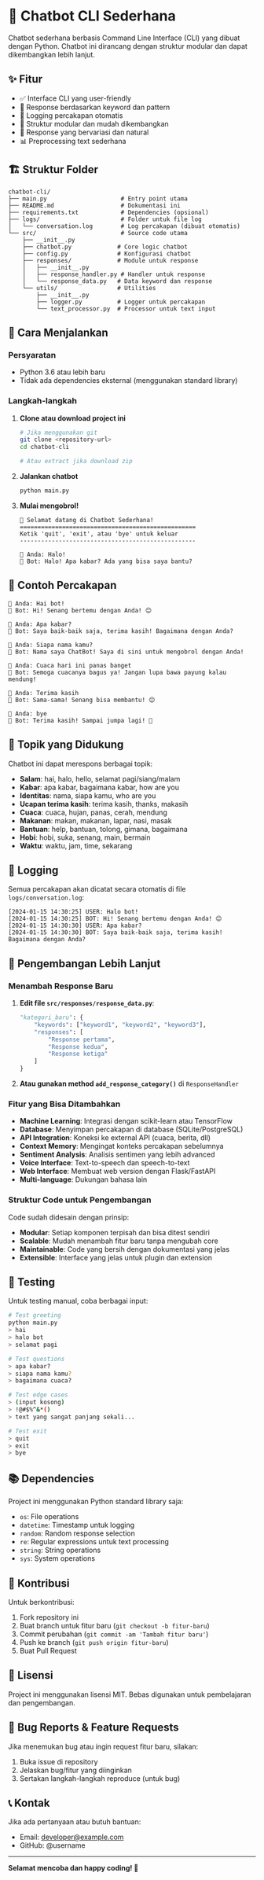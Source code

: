 # 🤖 Chatbot CLI Sederhana

Chatbot sederhana berbasis Command Line Interface (CLI) yang dibuat dengan Python. Chatbot ini dirancang dengan struktur modular dan dapat dikembangkan lebih lanjut.

## ✨ Fitur

- ✅ Interface CLI yang user-friendly
- 🧠 Response berdasarkan keyword dan pattern
- 📝 Logging percakapan otomatis
- 🔧 Struktur modular dan mudah dikembangkan
- 🎯 Response yang bervariasi dan natural
- 📊 Preprocessing text sederhana

## 🏗️ Struktur Folder

```
chatbot-cli/
├── main.py                     # Entry point utama
├── README.md                   # Dokumentasi ini
├── requirements.txt            # Dependencies (opsional)
├── logs/                       # Folder untuk file log
│   └── conversation.log        # Log percakapan (dibuat otomatis)
└── src/                        # Source code utama
    ├── __init__.py
    ├── chatbot.py             # Core logic chatbot
    ├── config.py              # Konfigurasi chatbot
    ├── responses/             # Module untuk response
    │   ├── __init__.py
    │   ├── response_handler.py # Handler untuk response
    │   └── response_data.py   # Data keyword dan response
    └── utils/                 # Utilities
        ├── __init__.py
        ├── logger.py          # Logger untuk percakapan
        └── text_processor.py  # Processor untuk text input
```

## 🚀 Cara Menjalankan

### Persyaratan
- Python 3.6 atau lebih baru
- Tidak ada dependencies eksternal (menggunakan standard library)

### Langkah-langkah

1. **Clone atau download project ini**
   ```bash
   # Jika menggunakan git
   git clone <repository-url>
   cd chatbot-cli
   
   # Atau extract jika download zip
   ```

2. **Jalankan chatbot**
   ```bash
   python main.py
   ```

3. **Mulai mengobrol!**
   ```
   🤖 Selamat datang di Chatbot Sederhana!
   ==================================================
   Ketik 'quit', 'exit', atau 'bye' untuk keluar
   --------------------------------------------------
   
   🧑 Anda: Halo!
   🤖 Bot: Halo! Apa kabar? Ada yang bisa saya bantu?
   ```

## 💬 Contoh Percakapan

```
🧑 Anda: Hai bot!
🤖 Bot: Hi! Senang bertemu dengan Anda! 😊

🧑 Anda: Apa kabar?
🤖 Bot: Saya baik-baik saja, terima kasih! Bagaimana dengan Anda?

🧑 Anda: Siapa nama kamu?
🤖 Bot: Nama saya ChatBot! Saya di sini untuk mengobrol dengan Anda!

🧑 Anda: Cuaca hari ini panas banget
🤖 Bot: Semoga cuacanya bagus ya! Jangan lupa bawa payung kalau mendung!

🧑 Anda: Terima kasih
🤖 Bot: Sama-sama! Senang bisa membantu! 😊

🧑 Anda: bye
🤖 Bot: Terima kasih! Sampai jumpa lagi! 👋
```

## 🎯 Topik yang Didukung

Chatbot ini dapat merespons berbagai topik:

- **Salam**: hai, halo, hello, selamat pagi/siang/malam
- **Kabar**: apa kabar, bagaimana kabar, how are you
- **Identitas**: nama, siapa kamu, who are you
- **Ucapan terima kasih**: terima kasih, thanks, makasih
- **Cuaca**: cuaca, hujan, panas, cerah, mendung
- **Makanan**: makan, makanan, lapar, nasi, masak
- **Bantuan**: help, bantuan, tolong, gimana, bagaimana
- **Hobi**: hobi, suka, senang, main, bermain
- **Waktu**: waktu, jam, time, sekarang

## 📝 Logging

Semua percakapan akan dicatat secara otomatis di file `logs/conversation.log`:

```
[2024-01-15 14:30:25] USER: Halo bot!
[2024-01-15 14:30:25] BOT: Hi! Senang bertemu dengan Anda! 😊
[2024-01-15 14:30:30] USER: Apa kabar?
[2024-01-15 14:30:30] BOT: Saya baik-baik saja, terima kasih! Bagaimana dengan Anda?
```

## 🔧 Pengembangan Lebih Lanjut

### Menambah Response Baru

1. **Edit file `src/responses/response_data.py`**:
   ```python
   "kategori_baru": {
       "keywords": ["keyword1", "keyword2", "keyword3"],
       "responses": [
           "Response pertama",
           "Response kedua",
           "Response ketiga"
       ]
   }
   ```

2. **Atau gunakan method `add_response_category()`** di `ResponseHandler`

### Fitur yang Bisa Ditambahkan

- **Machine Learning**: Integrasi dengan scikit-learn atau TensorFlow
- **Database**: Menyimpan percakapan di database (SQLite/PostgreSQL)
- **API Integration**: Koneksi ke external API (cuaca, berita, dll)
- **Context Memory**: Mengingat konteks percakapan sebelumnya
- **Sentiment Analysis**: Analisis sentimen yang lebih advanced
- **Voice Interface**: Text-to-speech dan speech-to-text
- **Web Interface**: Membuat web version dengan Flask/FastAPI
- **Multi-language**: Dukungan bahasa lain

### Struktur Code untuk Pengembangan

Code sudah didesain dengan prinsip:
- **Modular**: Setiap komponen terpisah dan bisa ditest sendiri
- **Scalable**: Mudah menambah fitur baru tanpa mengubah core
- **Maintainable**: Code yang bersih dengan dokumentasi yang jelas
- **Extensible**: Interface yang jelas untuk plugin dan extension

## 🧪 Testing

Untuk testing manual, coba berbagai input:

```bash
# Test greeting
python main.py
> hai
> halo bot
> selamat pagi

# Test questions
> apa kabar?
> siapa nama kamu?
> bagaimana cuaca?

# Test edge cases
> (input kosong)
> !@#$%^&*()
> text yang sangat panjang sekali...

# Test exit
> quit
> exit
> bye
```

## 📚 Dependencies

Project ini menggunakan Python standard library saja:
- `os`: File operations
- `datetime`: Timestamp untuk logging
- `random`: Random response selection
- `re`: Regular expressions untuk text processing
- `string`: String operations
- `sys`: System operations

## 🤝 Kontribusi

Untuk berkontribusi:

1. Fork repository ini
2. Buat branch untuk fitur baru (`git checkout -b fitur-baru`)
3. Commit perubahan (`git commit -am 'Tambah fitur baru'`)
4. Push ke branch (`git push origin fitur-baru`)
5. Buat Pull Request

## 📄 Lisensi

Project ini menggunakan lisensi MIT. Bebas digunakan untuk pembelajaran dan pengembangan.

## 🐛 Bug Reports & Feature Requests

Jika menemukan bug atau ingin request fitur baru, silakan:
1. Buka issue di repository
2. Jelaskan bug/fitur yang diinginkan
3. Sertakan langkah-langkah reproduce (untuk bug)

## 📞 Kontak

Jika ada pertanyaan atau butuh bantuan:
- Email: developer@example.com
- GitHub: @username

---

**Selamat mencoba dan happy coding! 🚀**